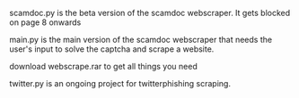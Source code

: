 scamdoc.py is the beta version of the scamdoc webscraper. It gets blocked on page 8 onwards

main.py is the main version of the scamdoc webscraper that needs the user's input to solve the captcha and scrape a website.

download webscrape.rar to get all things you need

twitter.py is an ongoing project for twitterphishing scraping.
